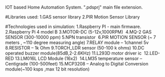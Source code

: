IOT based Home Automation System.
".pdsprj" main file extension.

#Libraries used:
1.GAS sensor library
2.PIR Motion Sensor Library

#Technologies used in simulation:
1.Raspberry PI - main firmware.
2.Raspberry Pi 4 model B
3.MOTOR-DC (5-12v,1000RPM) 
4.MQ-2 GAS SENSOR (300-10000 ppm)
5.NPN transistor 
6.PIR MOTION SENSOR (~ 7 meters , ~110 degree measuring angle)
7.RELAY module – 1channel 5v 
8.RESISTOR – 1k Ohm
9.TORCH_LDR sensor (50-100 k ohms)
10.DC operated buzzer module(85dB,2-2.6KHz)
11.L293D motor driver ic 
12.LED-RED
13.LM016L LCD Module (16x2) 
14.LM35 temperature sensor – Centigrade (100-500feet)
15.MCP3208 – Analog to Digital Conversion module(~100 ksps ,max 12 bit resolution)


